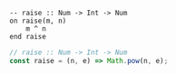 ```applescript
-- raise :: Num -> Int -> Num
on raise(m, n)
    m ^ n
end raise
```

```js
// raise :: Num -> Int -> Num
const raise = (n, e) => Math.pow(n, e);
```